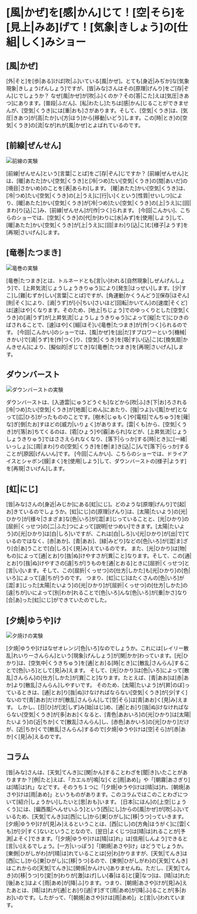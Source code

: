 # [風|かぜ]を[感|かん]じて！[空|そら]を[見上|みあ]げて！[気象|きしょう]の[仕組|しく]みショー

## [風|かぜ]

[外|そと]を[歩|ある]けば[吹|ふ]いている[風|かぜ]。とても[身近|みぢか]な[気象現象|きしょうげんしょう]ですが、[皆|みな]さんはその[原理|げんり]をご[存|ぞん]じでしょうか？
なぜ[風|かぜ]が[吹|ふ]くのか？その[答|こた]えは[気圧|きあつ]にあります。[普段|ふだん]、[私|わたし]たちは[感|かん]じることができませんが、[空気|くうき]には[重|おも]さがあります。そして、[空気|くうき]は、[気圧|きあつ]が[高|たか]い[方|ほう]から[移動|いどう]します。この[時|とき]の[空気|くうき]の[流|なが]れが[風|かぜ]とよばれているのです。

## [前線|ぜんせん]

![前線の実験](/img/weather/weather_zensen.jpg)

[前線|ぜんせん]という[言葉|ことば]をご[存|ぞん]じですか？
[前線|ぜんせん]とは、[暖|あたた]かい[空気|くうき]と[冷|つめ]たい[空気|くうき]の[間|あいだ]の[境目|さかいめ]のことを[表|あらわ]します。
[暖|あたた]かい[空気|くうき]は、[冷|つめ]たい[空気|くうき]の[上|うえ]に[行|い]くという[性質|せいしつ]により、[暖|あたた]かい[空気|くうき]が[冷|つめ]たい[空気|くうき]の[上|うえ]に[回|まわ]り[込|こ]み、[前線|ぜんせん]が[作|つく]られます。
[今回|こんかい]、こちらのショーでは、[空気|くうき]の[代|か]わりに[水|みず]を[使用|しよう]して、[暖|あたた]かい[空気|くうき]が[上|うえ]に[回|まわ]り[込|こ]む[様子|ようす]を[再現|さいげん]します。

## [竜巻|たつまき]

![竜巻の実験](/img/weather/weather_tatumaki.jpg)

[竜巻|たつまき]とは、トルネードとも[言|い]われる[自然現象|しぜんげんしょう]で、[上昇気流|じょうしょうきりゅう]により[発生|はっせい]します。[少|すこ]し[難|むずか]しい[言葉|ことば]ですが、[角運動|かくうんどう][保存|ほぞん][則|そく]により、[渦|うず]が[小|ちい]さいほど[回転|かいてん]の[速度|そくど]は[速|はや]くなります。そのため、[地上|ちじょう]でのゆっくりとした[空気|くうき]の[渦|うず]が[上昇気流|じょうしょうきりゅう]によって[縦|たて]にひきのばされることで、[速|はや]く[細|ほそ]い[竜巻|たつまき]が[作|つく]られるのです。
[今回|こんかい]のショーでは、[風|かぜ]を[出|だ]すブロワーという[機械|きかい]で[渦|うず]を[作|つく]り、[空気|くうき]を[吸|す]い[込|こ]む[換気扇|かんきせん]により、[擬似的|ぎじてき]な[竜巻|たつまき]を[再現|さいげん]します。

## ダウンバースト

![ダウンバーストの実験](/img/weather/weather_daunba-suto.jpg)

ダウンバーストは、[入道雲|にゅうどうぐも]などから[吹|ふ]き[下|お]ろされる[冷|つめ]たい[空気|くうき]が[地面|じめん]にあたり、[強|つよ]い[風|かぜ]となって[広|ひろ]がったもののことです。[樹木|じゅもく]や[電柱|でんちゅう]を[薙|な]ぎ[倒|たお]すほどの[威力|いりょく]があります。[雲|くも]から、[空気|くうき]が[落|お]ちてくるのは、[雹|ひょう]や[霰|あられ]などが、[上昇気流|じょうしょうきりゅう]ではささえられなくなり、[落下|らっか]する[時|とき]に[一緒|いっしょ]に[周|まわ]りの[空気|くうき]を[巻|ま]き[込|こ]んで[落下|らっか]することが[原因|げんいん]です。
[今回|こんかい]、こちらのショーでは、ドライアイスとシャボン[膜|まく]を[使用|しよう]して、ダウンバーストの[様子|ようす]を[再現|さいげん]します。

## [虹|にじ]

[皆|みな]さんの[身近|みじか]にある[虹|にじ]。どのような[原理|げんり]で[起|お]きているのでしょうか。[虹|にじ]の[原理|げんり]は、[太陽|たいよう]の[光|ひかり]が[様々|さまざま]な[色|いろ]が[混|ま]じっていることと、[光|ひかり]の[屈折|くっせつ]の[二|ふた]つによって[説明|せつめい]できます。[太陽|たいよう]の[光|ひかり]は[白|しろ]いですが、これは[白|しろ]い[光|ひかり]が[出|で]ているのではなく、[赤|あか]、[青|あお]、[緑|みどり]などの[色|いろ]が[混|ま]ざり[合|あ]うことで[白|しろ]く[見|み]えているのです。
また、[光|ひかり]は[物|もの]によって[通|とお]り[抜|ぬ]けやすさが[異|こと]なります。そして、この[通|とお]り[抜|ぬ]けやすさの[違|ちが]うものを[通|とおる]ときに[屈折|くっせつ]と[言|い]います。そして、この[屈折|くっせつ]の[仕方|しかた]も[光|ひかり]の[色|いろ]によって[違|ちが]うのです。
つまり、[虹|にじ]はたくさんの[色|いろ]が[混|ま]じった[太陽|たいよう]の[光|ひかり]が[屈折|くっせつ]の[仕方|しかた]の[違|ちが]いによって[別|わか]れることで[色|いろ]んな[色|いろ]が[重|かさ]なり[合|あ]った[虹|にじ]ができていたのでした。

## [夕焼|ゆうや]け

![夕焼けの実験](/img/weather/weather_yuuyake.jpg)

[夕焼|ゆうや]けはなぜオレンジ[色|いろ]なのでしょうか。これには[レイリー散乱|れいりーさんらん]という[現象|げんしょう]が[関|かか]わっています。[光|ひかり]は、[空気中|くうきちゅう]を[通|とお]る[時|とき]に[散乱|さんらん]することで[色|いろ]として[見|み]えます。
そして、[光|ひかり]は[色|いろ]によって[散乱|さんらん]の[仕方|しかた]が[異|こと]なります。たとえば、[青|あお]は[赤|あか]より[散乱|さんらん]しやすいです。
そのため、[太陽|たいよう]が[昇|のぼ]っているときは、[通|とお]り[抜|ぬ]けなければならない[空気|くうき]が[少|すく]ないので[青|あお]だけが[散乱|さんらん]して[空|そら]は[青|あお]く[見|み]えます。
しかし、[日|ひ]が[沈|しず]み[始|はじ]め、[通|とお]り[抜|ぬ]けなければならない[空気|くうき]が[多|おお]くなると、[青色|あおいろ]の[光|ひかり]は[太陽|たいよう]の[近|ちか]くで[散乱|さんらん]し、[赤色|あかいろ]の[光|ひかり]だけが、[近|ちか]くで[散乱|さんらん]するので[夕焼|ゆうや]けは[空|そら]が[赤|あか]く[見|み]えるのです。

## コラム

[皆|みな]さんは、[天気|てんき]に[関|かん]することわざを[聞|き]いたことがありますか？[例|たと]えば、「カエルが[鳴|な]くと[雨|あめ]」や「[朝霧|あさぎり]は[晴|は]れ」などです。そのうち１つに「[夕焼|ゆうや]けは[晴|は]れ、[朝焼|あさや]けは[雨|あめ]」というものがあります。このコラムではこのことわざについて[紹介|しょうかい]したいと[思|おも]います。
[日本|にほん]の[上空|じょうくう]には、[偏西風|へんせいふう]という[西|にし]からの[風|かぜ]が[吹|ふ]いているため、[天気|てんき]は[西|にし]から[東|ひがし]に[移|うつ]っていきます。[夕焼|ゆうや]けが[見|み]えるということは、[西|にし]の[方角|ほうがく]に[雲|くも]が[少|すく]ないということなので、[翌日|よくじつ]は[晴|は]れることが[予測|よそく]できます。「[夕焼|ゆうや]けは[晴|は]れ」は[信用|しんよう]できると[言|い]えるでしょう。[一方|いっぽう]「[朝焼|あさや]け」はどうでしょうか。[東側|ひがしがわ]が[晴|は]れていることは[分|わ]かりますが、[天気|てんき]は[西|にし]から[東|ひがし]に[移|うつ]るので、[東側|ひがしがわ]の[天気|てんき]はこれからの[天気|てんき]に[関係|かんけい]ありませんね。ただし、[天気|てんき]の[移|うつ]り[変|か]わりが[激|はげ]しい[春|はる]と[夏|なつ]は、[晴|は]れた[後|あと]はよく[雨|あめ]が[降|ふ]ります。つまり、[朝焼|あさや]けが[見|み]えたあとは、[晴|は]れが[通|とお]り[過|す]ぎて[雨|あめ]が[降|ふ]ることが[多|おお]いのです。したがって、「[朝焼|あさや]けは[雨|あめ]」と[言|い]われています。

